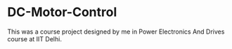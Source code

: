 # DC-Motor-Control
This was a course project designed by me in Power Electronics And Drives course at IIT Delhi.
